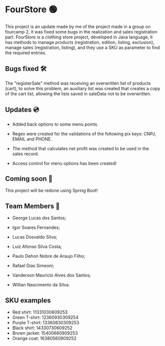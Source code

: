 
# FourStore 🟢

This project is an update made by me of the project made in a group on fourcamp 2, it was fixed some bugs in the realization and sales registration part.
FourStore is a clothing store project, developed in Java language, it has methods to manage products (registration, edition, listing, exclusion), manage sales (registration, listing), and they use a SKU as parameter to find the required entries.

## Bugs fixed 🛠

The "registerSale" method was receiving an overwritten list of products (cart), to solve this problem, an auxiliary list was created that creates a copy of the cart list, allowing the lists saved in saleData not to be overwritten.

## Updates 💿

- Added back options to some menu points.

- Regex were created for the validations of the following pix keys: CNPJ, EMAIL and PHONE.

- The method that calculates net profit was created to be used in the sales record.

- Access control for menu options has been created!

## Coming soon 📀

This project will be redone using Spring Boot!

## Team Members 🧬

- George Lucas dos Santos;

- Igor Soares Fernandes;

- Lucas Dosvaldo Silva;

- Luiz Afonso Silva Costa;

- Paulo Dehon Nobre de Araujo Filho;

- Rafael Dias Simeoni;

- Vanderson Mauricio Alves dos Santos;

- Willian Nascimento da Silva.

## SKU examples

- Red shirt: 11331030609253
- Green T-shirt: 12360930309254
- Purple T-shirt: 13360830309253
- Black shirt: 14330730609252
- Brown jacket: 15400660909253
- Orange coat: 16380560909252

